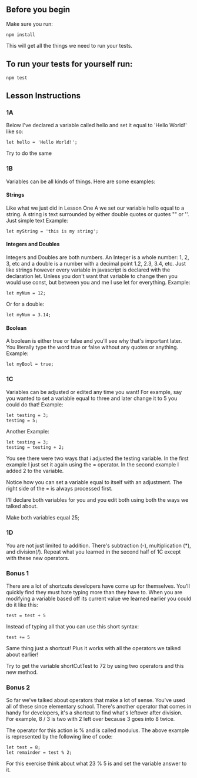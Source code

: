 ## Before you begin

Make sure you run:

`npm install`

This will get all the things we need to run your tests.

## To run your tests for yourself run:

`npm test`

## Lesson Instructions

### 1A

Below I've declared a variable called hello and set it equal to 'Hello World!' like so:
    
`let hello = 'Hello World!';`

Try to do the same

### 1B

Variables can be all kinds of things. Here are some examples:
    
#### Strings
Like what we just did in Lesson One A we set our variable hello equal to a string.
A string is text surrounded by either double quotes or quotes "" or ''.
Just simple text
Example:

`let myString = 'this is my string';`

#### Integers and Doubles
Integers and Doubles are both numbers. An Integer is a whole number: 1, 2, 3, etc
and a double is a number with a decimal point 1.2, 2.3, 3.4, etc.
Just like strings however every variable in javascript is declared with the declaration let.
Unless you don't want that variable to change then you would use const, but between you and me
I use let for everything.
Example:

`let myNum = 12;`

Or for a double:

`let myNum = 3.14;`

#### Boolean
A boolean is either true or false and you'll see why that's important later.
You literally type the word true or false without any quotes or anything.
Example:

`let myBool = true;`

### 1C

Variables can be adjusted or edited any time you want!
For example, say you wanted to set a variable equal to three and later
change it to 5 you could do that!
Example:
```
let testing = 3;
testing = 5;
```

Another Example:

```
let testing = 3;
testing = testing + 2;
```

You see there were two ways that i adjusted the testing variable.
In the first example I just set it again using the = operator.
In the second example I added 2 to the variable.

Notice how you can set a variable equal to itself with an adjustment.
The right side of the = is always processed first.

I'll declare both variables for you and you edit both using both the ways we talked about.

Make both variables equal 25;

### 1D

You are not just limited to addition. There's subtraction (-), multiplication (*), and division(/).
Repeat what you learned in the second half of 1C except with these new operators.

### Bonus 1

There are a lot of shortcuts developers have come up for themselves. You'll quickly find they must hate typing more than they have to. When you are modifying a variable based off its current value we learned earlier you could do it like this:

`test = test + 5`

Instead of typing all that you can use this short syntax:

`test += 5`

Same thing just a shortcut! Plus it works with all the operators we talked about earlier!

Try to get the variable shortCutTest to 72 by using two operators and this new method.

### Bonus 2

So far we've talked about operators that make a lot of sense. You've used all of these since elementary school. There's another operator that comes in handy for developers, it's a shortcut to find what's leftover after division. For example, 8 / 3 is two with 2 left over because 3 goes into 8 twice.

The operator for this action is % and is called modulus. The above example is represented by the following line of code:

```
let test = 8;
let remainder = test % 2;
```

For this exercise think about what 23 % 5 is and set the variable answer to it.